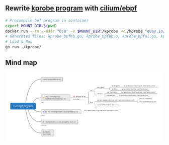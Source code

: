 ## Rewrite [kprobe program](https://github.com/ZhengjunHUO/bpflearn/blob/main/kprobe/kprobe.go) with [cilium/ebpf](https://github.com/cilium/ebpf)
```bash
# Precompile bpf program in container
export MOUNT_DIR=$(pwd)
docker run --rm --user "0:0" -v $MOUNT_DIR:/kprobe -w /kprobe "quay.io/cilium/ebpf-builder:1637058444" go generate ./...
# Generated files: kprobe_bpfeb.go, kprobe_bpfeb.o, kprobe_bpfel.go, kprobe_bpfel.o
# Load & Run
go run ./kprobe/
```

## Mind map
![mind map](./run_bpf_prgram.png)
